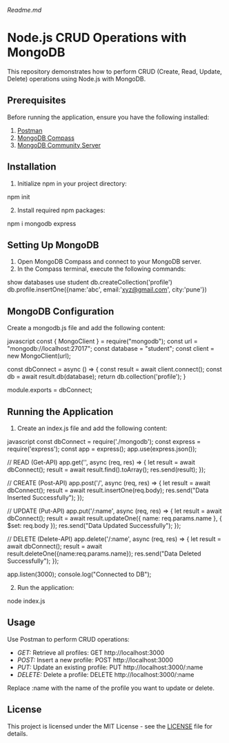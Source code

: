 *Readme.md*

# Node.js CRUD Operations with MongoDB

This repository demonstrates how to perform CRUD (Create, Read, Update, Delete) operations using Node.js with MongoDB.

## Prerequisites

Before running the application, ensure you have the following installed:

1. [Postman](https://www.postman.com/)
2. [MongoDB Compass](https://www.mongodb.com/products/compass)
3. [MongoDB Community Server](https://www.mongodb.com/try/download/community)

## Installation

1. Initialize npm in your project directory:


npm init


2. Install required npm packages:


npm i mongodb express


## Setting Up MongoDB

1. Open MongoDB Compass and connect to your MongoDB server.
2. In the Compass terminal, execute the following commands:


show databases
use student
db.createCollection('profile')
db.profile.insertOne({name:'abc', email:'xyz@gmail.com', city:'pune'})


## MongoDB Configuration

Create a mongodb.js file and add the following content:

javascript
const { MongoClient } = require("mongodb");
const url = "mongodb://localhost:27017";
const database = "student";
const client = new MongoClient(url);

const dbConnect = async () => {
    const result = await client.connect();
    const db = await result.db(database);
    return db.collection('profile');
}

module.exports = dbConnect;


## Running the Application

1. Create an index.js file and add the following content:

javascript
const dbConnect = require('./mongodb');
const express = require('express');
const app = express();
app.use(express.json());

// READ (Get-API)
app.get('', async (req, res) => {
    let result = await dbConnect();
    result = await result.find().toArray();
    res.send(result);
});

// CREATE (Post-API)
app.post('/', async (req, res) => {
    let result = await dbConnect();
    result = await result.insertOne(req.body);
    res.send("Data Inserted Successfully");
});

// UPDATE (Put-API)
app.put('/:name', async (req, res) => {
    let result = await dbConnect();
    result = await result.updateOne({ name: req.params.name }, { $set: req.body });
    res.send("Data Updated Successfully");
});

// DELETE (Delete-API)
app.delete('/:name', async (req, res) => {
    let result = await dbConnect();
    result = await result.deleteOne({name:req.params.name});
    res.send("Data Deleted Successfully");
});

app.listen(3000);
console.log("Connected to DB");


2. Run the application:


node index.js


## Usage

Use Postman to perform CRUD operations:

- *GET:* Retrieve all profiles: GET http://localhost:3000
- *POST:* Insert a new profile: POST http://localhost:3000
- *PUT:* Update an existing profile: PUT http://localhost:3000/:name
- *DELETE:* Delete a profile: DELETE http://localhost:3000/:name

Replace :name with the name of the profile you want to update or delete.

## License

This project is licensed under the MIT License - see the [LICENSE](LICENSE) file for details.